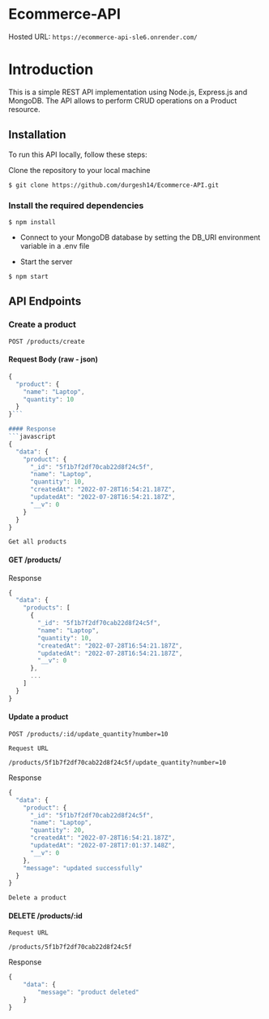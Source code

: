 # Ecommerce-API

Hosted URL:  `https://ecommerce-api-sle6.onrender.com/`

# Introduction
This is a simple REST API implementation using Node.js, Express.js and MongoDB. The API allows to perform CRUD operations on a Product resource.

## Installation
To run this API locally, follow these steps:

Clone the repository to your local machine

`$ git clone https://github.com/durgesh14/Ecommerce-API.git`

### Install the required dependencies

`$ npm install`

- Connect to your MongoDB database by setting the DB_URI environment variable in a .env file

- Start the server

`$ npm start`

## API Endpoints
### Create a product

`POST /products/create`

#### Request Body (raw - json)
```javascript
{
  "product": {
    "name": "Laptop",
    "quantity": 10
  }
}```

#### Response
```javascript
{
  "data": {
    "product": {
      "_id": "5f1b7f2df70cab22d8f24c5f",
      "name": "Laptop",
      "quantity": 10,
      "createdAt": "2022-07-28T16:54:21.187Z",
      "updatedAt": "2022-07-28T16:54:21.187Z",
      "__v": 0
    }
  }
}
```
`Get all products`

#### GET /products/
Response
```javascript
{
  "data": {
    "products": [
      {
        "_id": "5f1b7f2df70cab22d8f24c5f",
        "name": "Laptop",
        "quantity": 10,
        "createdAt": "2022-07-28T16:54:21.187Z",
        "updatedAt": "2022-07-28T16:54:21.187Z",
        "__v": 0
      },
      ...
    ]
  }
}
```

#### Update a product

`POST /products/:id/update_quantity?number=10`

`Request URL`

`/products/5f1b7f2df70cab22d8f24c5f/update_quantity?number=10`

Response
```javascript
{
  "data": {
    "product": {
      "_id": "5f1b7f2df70cab22d8f24c5f",
      "name": "Laptop",
      "quantity": 20,
      "createdAt": "2022-07-28T16:54:21.187Z",
      "updatedAt": "2022-07-28T17:01:37.148Z",
      "__v": 0
    },
    "message": "updated successfully"
  }
}
```

`Delete a product`

#### DELETE /products/:id

`Request URL`

`/products/5f1b7f2df70cab22d8f24c5f`

Response
```javascript
{
    "data": {
        "message": "product deleted"
    }
}
```
